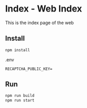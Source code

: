 # Index - Web Index

This is the index page of the web

## Install

```bash
npm install
```

.env

```
RECAPTCHA_PUBLIC_KEY=
```

## Run

```bash
npm run build
npm run start
```
